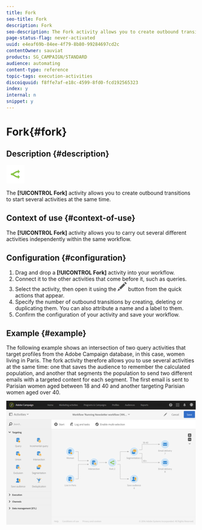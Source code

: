 ```yaml
---
title: Fork
seo-title: Fork
description: Fork
seo-description: The Fork activity allows you to create outbound transitions to start several activities at the same time.
page-status-flag: never-activated
uuid: e4eaf69b-84ee-4f79-8b80-99284697cd2c
contentOwner: sauviat
products: SG_CAMPAIGN/STANDARD
audience: automating
content-type: reference
topic-tags: execution-activities
discoiquuid: f8ffe7af-e18c-4599-8fd0-fcd192565323
index: y
internal: n
snippet: y
---
```


# Fork{#fork}

## Description {#description}

![](assets/fork.png)

The **[!UICONTROL Fork]** activity allows you to create outbound transitions to start several activities at the same time.

## Context of use {#context-of-use}

The **[!UICONTROL Fork]** activity allows you to carry out several different activities independently within the same workflow.

## Configuration {#configuration}

1. Drag and drop a **[!UICONTROL Fork]** activity into your workflow.
1. Connect it to the other activities that come before it, such as queries.
1. Select the activity, then open it using the ![](assets/edit_darkgrey-24px.png) button from the quick actions that appear.
1. Specify the number of outbound transitions by creating, deleting or duplicating them. You can also attribute a name and a label to them.
1. Confirm the configuration of your activity and save your workflow.

## Example {#example}

The following example shows an intersection of two query activities that target profiles from the Adobe Campaign database, in this case, women living in Paris. The fork activity therefore allows you to use several activities at the same time: one that saves the audience to remember the calculated population, and another that segments the population to send two different emails with a targeted content for each segment. The first email is sent to Parisian women aged between 18 and 40 and another targeting Parisian women aged over 40.

![](assets/wkf_fork_example.png)

